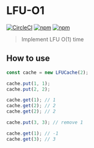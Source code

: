# LFU-O1
[![CircleCI](https://img.shields.io/circleci/project/github/MeCKodo/LFU-O1.svg)](https://circleci.com/gh/MeCKodo/wechat-colorpicker) [![npm](https://img.shields.io/npm/dt/lfu-o1.svg)](https://www.npmjs.com/package/lfu-o1) [![npm](https://img.shields.io/npm/v/lfu-o1.svg)](https://www.npmjs.com/package/lfu-o1)
> Implement LFU O(1) time

## How to use

```javascript
const cache = new LFUCache(2);

cache.put(1, 1);
cache.put(2, 2);

cache.get(1); // 1
cache.get(2); // 2
cache.get(2); // 2

cache.put(3, 3); // remove 1

cache.get(1); // -1
cache.get(3); // 3
```
